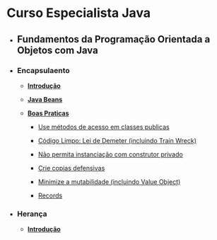 # Curso Especialista Java

- ## Fundamentos da Programação Orientada a Objetos com Java

- ### Encapsulaento

  - [**Introdução**](encapsulamento.md)

  - [**Java Beans**](java-beans.md)

  - [**Boas Praticas**](encapsulamento-boas-praticas.md)

    - [Use métodos de acesso em classes publicas](encapsulamento-boas-praticas.md#use-métodos-de-acesso-em-classes-publicas-incluindo-tell-dont-ask)

    - [Código Limpo: Lei de Demeter (incluindo Train Wreck)](encapsulamento-boas-praticas.md#código-limpo-lei-de-demeter-incluindo-train-wreck)

    - [Não permita instanciação com construtor privado](encapsulamento-boas-praticas.md#não-permita-inicialização-com-construtor-privado)

    - [Crie copias defensivas](encapsulamento-boas-praticas.md#crie-cópias-defensivas)

    - [Minimize a mutabilidade (incluindo Value Object)](encapsulamento-boas-praticas.md#minimize-a-mutabilidade-incluindo-value-object)

    - [Records](encapsulamento-boas-praticas.md#records)

- ### Herança
  - [**Introdução**](heranca.md)